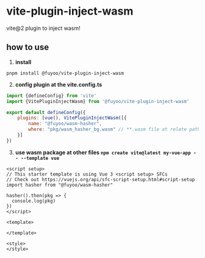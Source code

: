 # vite-plugin-inject-wasm
vite@2  plugin to inject wasm!

## how to use

1. **install**

```hash
pnpm install @fuyoo/vite-plugin-inject-wasm
```

2. **config plugin at the vite.config.ts**

```js
import {defineConfig} from 'vite'
import {VitePluginInjectWasm} from '@fuyoo/vite-plugin-inject-wasm'

export default defineConfig({
    plugins: [vue(), VitePluginInjectWasm([{
        name: "@fuyoo/wasm-hasher",
        where: "pkg/wasm_hasher_bg.wasm" // **.wasm file at relate path for the package path
    }]
})
```

3. **use wasm package at other files `npm create vite@latest my-vue-app -- --template vue`**

```vue
<script setup>
// This starter template is using Vue 3 <script setup> SFCs
// Check out https://vuejs.org/api/sfc-script-setup.html#script-setup
import hasher from "@fuyoo/wasm-hasher"

hasher().then(pkg => {
  console.log(pkg)
})
</script>

<template>

</template>

<style>
</style>

```
